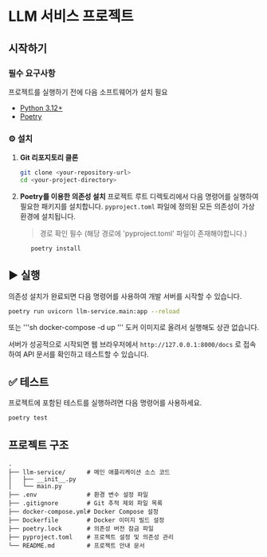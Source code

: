 # LLM 서비스 프로젝트

## 시작하기

### 필수 요구사항

프로젝트를 실행하기 전에 다음 소프트웨어가 설치 필요

- [Python 3.12+](https://www.python.org/)
- [Poetry](https://python-poetry.org/docs/#installation)

### ⚙️ 설치

1. **Git 리포지토리 클론**

   ```sh
   git clone <your-repository-url>
   cd <your-project-directory>
   ```

2. **Poetry를 이용한 의존성 설치**
   프로젝트 루트 디렉토리에서 다음 명령어를 실행하여 필요한 패키지를 설치합니다. `pyproject.toml` 파일에 정의된 모든 의존성이 가상 환경에 설치됩니다.
   > 경로 확인 필수 (해당 경로에 'pyproject.toml' 파일이 존재해야합니다.)
   ```sh
      poetry install
   ```

## ▶️ 실행

의존성 설치가 완료되면 다음 명령어를 사용하여 개발 서버를 시작할 수 있습니다.

```sh
poetry run uvicorn llm-service.main:app --reload
```

또는
'''sh
docker-compose -d up
'''
도커 이미지로 올려서 실행해도 상관 없습니다.

서버가 성공적으로 시작되면 웹 브라우저에서 `http://127.0.0.1:8000/docs` 로 접속하여 API 문서를 확인하고 테스트할 수 있습니다.

## ✅ 테스트

프로젝트에 포함된 테스트를 실행하려면 다음 명령어를 사용하세요.

```sh
poetry test
```

## 프로젝트 구조

```
.
├── llm-service/      # 메인 애플리케이션 소스 코드
│   ├── __init__.py
│   └── main.py
├── .env              # 환경 변수 설정 파일
├── .gitignore        # Git 추적 제외 파일 목록
├── docker-compose.yml# Docker Compose 설정
├── Dockerfile        # Docker 이미지 빌드 설정
├── poetry.lock       # 의존성 버전 잠금 파일
├── pyproject.toml    # 프로젝트 설정 및 의존성 관리
└── README.md         # 프로젝트 안내 문서
```
